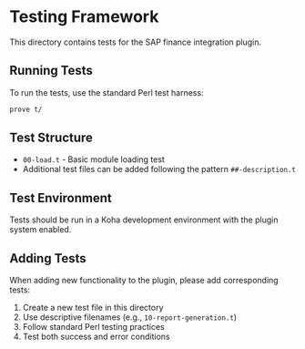 # Testing Framework

This directory contains tests for the SAP finance integration plugin.

## Running Tests

To run the tests, use the standard Perl test harness:

```bash
prove t/
```

## Test Structure

- `00-load.t` - Basic module loading test
- Additional test files can be added following the pattern `##-description.t`

## Test Environment

Tests should be run in a Koha development environment with the plugin system enabled.

## Adding Tests

When adding new functionality to the plugin, please add corresponding tests:

1. Create a new test file in this directory
2. Use descriptive filenames (e.g., `10-report-generation.t`)
3. Follow standard Perl testing practices
4. Test both success and error conditions